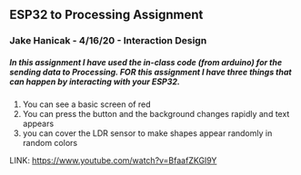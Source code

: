 ## ESP32 to Processing Assignment
### Jake Hanicak - 4/16/20 - Interaction Design

##### In this assignment I have used the in-class code (from arduino) for the sending data to Processing. FOR this assignment I have three things that can happen by interacting with your ESP32. 
1. You can see a basic screen of red
2. You can press the button and the background changes rapidly and text appears 
3. you can cover the LDR sensor to make shapes appear randomly in random colors

LINK: https://www.youtube.com/watch?v=BfaafZKGI9Y


 
